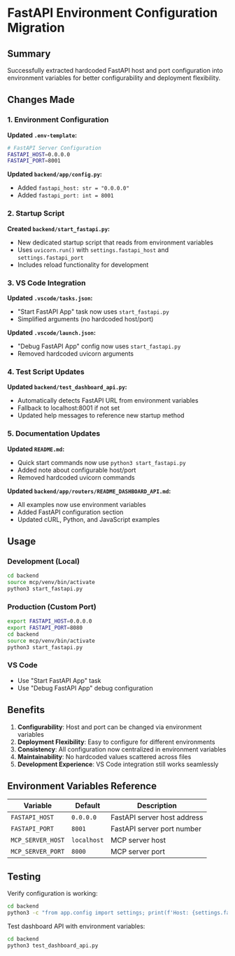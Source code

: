 # FastAPI Environment Configuration Migration

## Summary
Successfully extracted hardcoded FastAPI host and port configuration into environment variables for better configurability and deployment flexibility.

## Changes Made

### 1. Environment Configuration

**Updated `.env-template`:**
```bash
# FastAPI Server Configuration
FASTAPI_HOST=0.0.0.0
FASTAPI_PORT=8001
```

**Updated `backend/app/config.py`:**
- Added `fastapi_host: str = "0.0.0.0"` 
- Added `fastapi_port: int = 8001`

### 2. Startup Script

**Created `backend/start_fastapi.py`:**
- New dedicated startup script that reads from environment variables
- Uses `uvicorn.run()` with `settings.fastapi_host` and `settings.fastapi_port`
- Includes reload functionality for development

### 3. VS Code Integration

**Updated `.vscode/tasks.json`:**
- "Start FastAPI App" task now uses `start_fastapi.py`
- Simplified arguments (no hardcoded host/port)

**Updated `.vscode/launch.json`:**
- "Debug FastAPI App" config now uses `start_fastapi.py`
- Removed hardcoded uvicorn arguments

### 4. Test Script Updates

**Updated `backend/test_dashboard_api.py`:**
- Automatically detects FastAPI URL from environment variables
- Fallback to localhost:8001 if not set
- Updated help messages to reference new startup method

### 5. Documentation Updates

**Updated `README.md`:**
- Quick start commands now use `python3 start_fastapi.py`
- Added note about configurable host/port
- Removed hardcoded uvicorn commands

**Updated `backend/app/routers/README_DASHBOARD_API.md`:**
- All examples now use environment variables
- Added FastAPI configuration section
- Updated cURL, Python, and JavaScript examples

## Usage

### Development (Local)
```bash
cd backend
source mcp/venv/bin/activate
python3 start_fastapi.py
```

### Production (Custom Port)
```bash
export FASTAPI_HOST=0.0.0.0
export FASTAPI_PORT=8080
cd backend
source mcp/venv/bin/activate  
python3 start_fastapi.py
```

### VS Code
- Use "Start FastAPI App" task
- Use "Debug FastAPI App" debug configuration

## Benefits

1. **Configurability**: Host and port can be changed via environment variables
2. **Deployment Flexibility**: Easy to configure for different environments
3. **Consistency**: All configuration now centralized in environment variables
4. **Maintainability**: No hardcoded values scattered across files
5. **Development Experience**: VS Code integration still works seamlessly

## Environment Variables Reference

| Variable | Default | Description |
|----------|---------|-------------|
| `FASTAPI_HOST` | `0.0.0.0` | FastAPI server host address |
| `FASTAPI_PORT` | `8001` | FastAPI server port number |
| `MCP_SERVER_HOST` | `localhost` | MCP server host |
| `MCP_SERVER_PORT` | `8000` | MCP server port |

## Testing

Verify configuration is working:
```bash
cd backend
python3 -c "from app.config import settings; print(f'Host: {settings.fastapi_host}, Port: {settings.fastapi_port}')"
```

Test dashboard API with environment variables:
```bash
cd backend
python3 test_dashboard_api.py
``` 